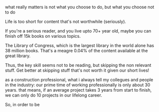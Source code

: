 what really matters is not what you choose to do, but what you choose not to do

Life is too short for content that's not worthwhile (seriously).

If you're a serious reader, and you live upto 70+ year old, maybe you can finish off 15k books on various topics.

The Library of Congress, which is the largest library in the world alone has 38 million books. That's a meagre 0.04% of the content available at the great library.

Thus, the key skill seems not to be reading, but skipping the non relevant stuff. Get better at skipping stuff that's not worth it given our short lives!

  

as a construction professional, what i always tell my collegues and people in the industry: our prime time of working professionally is only about 30 years. that means, if an average project takes 3 years from start to finish, we can only do 10 projects in our lifelong career. 

So, in order to be